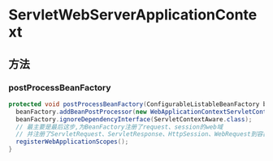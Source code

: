# ServletWebServerApplicationContext

## 方法

### postProcessBeanFactory

```java
protected void postProcessBeanFactory(ConfigurableListableBeanFactory beanFactory) {
  beanFactory.addBeanPostProcessor(new WebApplicationContextServletContextAwareProcessor(this));
  beanFactory.ignoreDependencyInterface(ServletContextAware.class);
  // 最主要是最后这步,为BeanFactory注册了request、session的web域
  // 并注册了ServletRequest、ServletResponse、HttpSession、WebRequest到容器中
  registerWebApplicationScopes();
}
```
